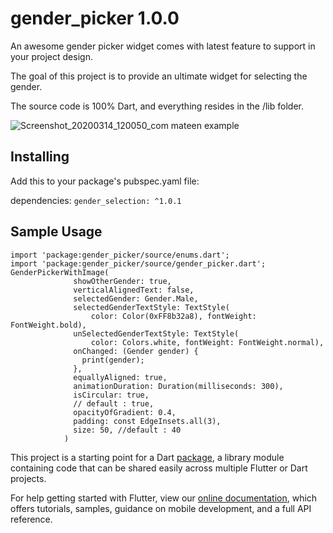 # gender_picker 1.0.0

An awesome gender picker widget comes with latest feature to support in your project design.

The goal of this project is to provide an ultimate widget for selecting the gender.

The source code is 100% Dart, and everything resides in the /lib folder.

![Screenshot_20200314_120050_com mateen example](https://user-images.githubusercontent.com/24449076/76674642-b1ece100-65ec-11ea-80a6-3327ac72b4d3.jpg)

## Installing
Add this to your package's pubspec.yaml file:

dependencies:
``` gender_selection: ^1.0.1 ```


## Sample Usage
```
import 'package:gender_picker/source/enums.dart';
import 'package:gender_picker/source/gender_picker.dart';
GenderPickerWithImage(
              showOtherGender: true,
              verticalAlignedText: false,
              selectedGender: Gender.Male,
              selectedGenderTextStyle: TextStyle(
                  color: Color(0xFF8b32a8), fontWeight: FontWeight.bold),
              unSelectedGenderTextStyle: TextStyle(
                  color: Colors.white, fontWeight: FontWeight.normal),
              onChanged: (Gender gender) {
                print(gender);
              },
              equallyAligned: true,
              animationDuration: Duration(milliseconds: 300),
              isCircular: true,
              // default : true,
              opacityOfGradient: 0.4,
              padding: const EdgeInsets.all(3),
              size: 50, //default : 40
            )
```

This project is a starting point for a Dart
[package](https://flutter.dev/developing-packages/),
a library module containing code that can be shared easily across
multiple Flutter or Dart projects.

For help getting started with Flutter, view our 
[online documentation](https://flutter.dev/docs), which offers tutorials, 
samples, guidance on mobile development, and a full API reference.
